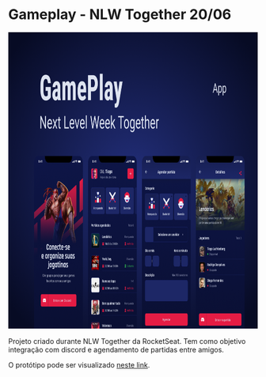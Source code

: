# Gameplay - NLW Together 20/06

<img src="https://github.com/birobirobiro/nlw-06-gameplay/blob/main/.github/cover.png" alt="gameplay" width="800" height="600">

Projeto criado durante NLW Together da RocketSeat. Tem como objetivo integração com discord e agendamento de partidas entre amigos.

O protótipo pode ser visualizado [neste link](https://www.figma.com/file/LVQu9OWdjRgHgCB4TmaG9M/GamePlay).

